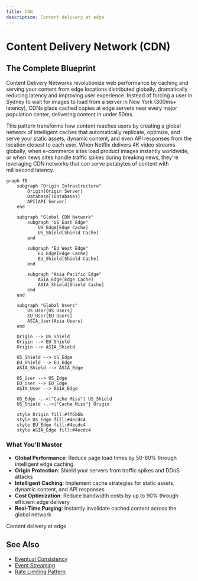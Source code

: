 ```yaml
---
title: CDN
description: Content delivery at edge
---
```


# Content Delivery Network (CDN)

## The Complete Blueprint

Content Delivery Networks revolutionize web performance by caching and serving your content from edge locations distributed globally, dramatically reducing latency and improving user experience. Instead of forcing a user in Sydney to wait for images to load from a server in New York (300ms+ latency), CDNs place cached copies at edge servers near every major population center, delivering content in under 50ms.

This pattern transforms how content reaches users by creating a global network of intelligent caches that automatically replicate, optimize, and serve your static assets, dynamic content, and even API responses from the location closest to each user. When Netflix delivers 4K video streams globally, when e-commerce sites load product images instantly worldwide, or when news sites handle traffic spikes during breaking news, they're leveraging CDN networks that can serve petabytes of content with millisecond latency.

```mermaid
graph TB
    subgraph "Origin Infrastructure"
        Origin[Origin Server]
        Database[(Database)]
        API[API Server]
    end
    
    subgraph "Global CDN Network"
        subgraph "US East Edge"
            US_Edge[Edge Cache]
            US_Shield[Shield Cache]
        end
        
        subgraph "EU West Edge"
            EU_Edge[Edge Cache]
            EU_Shield[Shield Cache]
        end
        
        subgraph "Asia Pacific Edge"
            ASIA_Edge[Edge Cache]
            ASIA_Shield[Shield Cache]
        end
    end
    
    subgraph "Global Users"
        US_User[US Users]
        EU_User[EU Users]
        ASIA_User[Asia Users]
    end
    
    Origin --> US_Shield
    Origin --> EU_Shield
    Origin --> ASIA_Shield
    
    US_Shield --> US_Edge
    EU_Shield --> EU_Edge
    ASIA_Shield --> ASIA_Edge
    
    US_User --> US_Edge
    EU_User --> EU_Edge
    ASIA_User --> ASIA_Edge
    
    US_Edge -.->|"Cache Miss"| US_Shield
    US_Shield -.->|"Cache Miss"| Origin
    
    style Origin fill:#ff6b6b
    style US_Edge fill:#4ecdc4
    style EU_Edge fill:#4ecdc4
    style ASIA_Edge fill:#4ecdc4
```

### What You'll Master

- **Global Performance**: Reduce page load times by 50-80% through intelligent edge caching
- **Origin Protection**: Shield your servers from traffic spikes and DDoS attacks
- **Intelligent Caching**: Implement cache strategies for static assets, dynamic content, and API responses
- **Cost Optimization**: Reduce bandwidth costs by up to 90% through efficient edge delivery
- **Real-Time Purging**: Instantly invalidate cached content across the global network

Content delivery at edge

## See Also

- [Eventual Consistency](/pattern-library/data-management/eventual-consistency)
- [Event Streaming](/pattern-library/architecture/event-streaming)
- [Rate Limiting Pattern](/pattern-library/scaling/rate-limiting)
